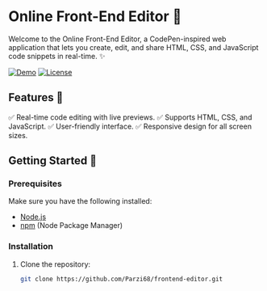 # Online Front-End Editor 🚀

Welcome to the Online Front-End Editor, a CodePen-inspired web application that lets you create, edit, and share HTML, CSS, and JavaScript code snippets in real-time. ✨

[![Demo](https://img.shields.io/badge/Check%20it%20out-Demo-blueviolet)](https://your-demo-link-here.com)
[![License](https://img.shields.io/badge/License-MIT-green)](LICENSE)

<!-- 🌟 [Try it out now!](https://your-online-editor-link-here.com) 🌟 -->

## Features 🌈

✅ Real-time code editing with live previews.
✅ Supports HTML, CSS, and JavaScript.
✅ User-friendly interface.
✅ Responsive design for all screen sizes.

## Getting Started 🚀

### Prerequisites

Make sure you have the following installed:

- [Node.js](https://nodejs.org/)
- [npm](https://www.npmjs.com/) (Node Package Manager)

### Installation

1. Clone the repository:

   ```bash
   git clone https://github.com/Parzi68/frontend-editor.git
